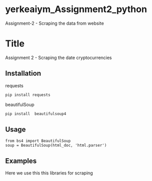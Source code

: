 # yerkeaiym_Assignment2_python
Assignment-2 - Scraping the data from website
# Title

Assignment 2 - Scraping the date cryptocurrencies


## Installation

 requests  

```bash
pip install requests
```

beautifulSoup
```bash
pip install  beautifulsoup4
```

## Usage

```
from bs4 import BeautifulSoup
soup = BeautifulSoup(html_doc, 'html.parser')
```

## Examples
Here we use this this libraries for scraping 
